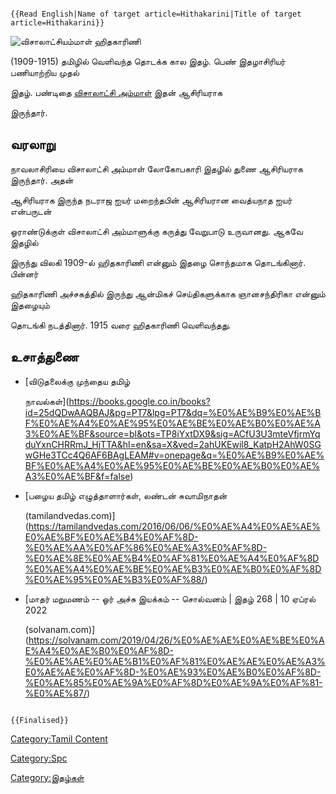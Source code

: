 ```{=mediawiki}
{{Read English|Name of target article=Hithakarini|Title of target article=Hithakarini}}
```
![விசாலாட்சியம்மாள்](Img_5914-2_(1).jpg "விசாலாட்சியம்மாள்") ஹிதகாரிணி
(1909-1915) தமிழில் வெளிவந்த தொடக்க கால இதழ். பெண் இதழாசிரியர் பணியாற்றிய முதல்
இதழ். பண்டிதை [விசாலாட்சி அம்மாள்](விசாலாட்சி_அம்மாள் "wikilink") இதன் ஆசிரியராக
இருந்தார்.

## வரலாறு

நாவலாசிரியை விசாலாட்சி அம்மாள் லோகோபகாரி இதழில் துணை ஆசிரியராக இருந்தார். அதன்
ஆசிரியராக இருந்த நடராஜ ஐயர் மறைந்தபின் ஆசிரியரான வைத்யநாத ஐயர் என்பருடன்
ஓராண்டுக்குள் விசாலாட்சி அம்மாளுக்கு கருத்து வேறுபாடு உருவானது. ஆகவே இதழில்
இருந்து விலகி 1909-ல் ஹிதகாரிணி என்னும் இதழை சொந்தமாக தொடங்கினார். பின்னர்
ஹிதகாரிணி அச்சகத்தில் இருந்து ஆன்மிகச் செய்திகளுக்காக ஞானசந்திரிகா என்னும் இதழையும்
தொடங்கி நடத்தினார். 1915 வரை ஹிதகாரிணி வெளிவந்தது.

## உசாத்துணை

-   [விடுதலைக்கு முந்தைய தமிழ்
    நாவல்கள்](https://books.google.co.in/books?id=25dQDwAAQBAJ&pg=PT7&lpg=PT7&dq=%E0%AE%B9%E0%AE%BF%E0%AE%A4%E0%AE%95%E0%AE%BE%E0%AE%B0%E0%AE%A3%E0%AE%BF&source=bl&ots=TP8iYxtDX9&sig=ACfU3U3mteVfjrmYqduYxnCHRRmJ_HjTTA&hl=en&sa=X&ved=2ahUKEwil8_KatpH2AhW0SGwGHe3TCc4Q6AF6BAgLEAM#v=onepage&q=%E0%AE%B9%E0%AE%BF%E0%AE%A4%E0%AE%95%E0%AE%BE%E0%AE%B0%E0%AE%A3%E0%AE%BF&f=false)
-   [பழைய தமிழ் எழுத்தாளார்கள், லண்டன் சுவாமிநாதன்
    (tamilandvedas.com)](https://tamilandvedas.com/2016/06/06/%E0%AE%A4%E0%AE%AE%E0%AE%BF%E0%AE%B4%E0%AF%8D-%E0%AE%AA%E0%AF%86%E0%AE%A3%E0%AF%8D-%E0%AE%8E%E0%AE%B4%E0%AF%81%E0%AE%A4%E0%AF%8D%E0%AE%A4%E0%AE%BE%E0%AE%B3%E0%AE%B0%E0%AF%8D%E0%AE%95%E0%AE%B3%E0%AF%88/)
-   [மாதர் மறுமணம் -- ஓர் அச்சு இயக்கம் -- சொல்வனம் \| இதழ் 268 \| 10 ஏப்ரல் 2022
    (solvanam.com)](https://solvanam.com/2019/04/26/%E0%AE%AE%E0%AE%BE%E0%AE%A4%E0%AE%B0%E0%AF%8D-%E0%AE%AE%E0%AE%B1%E0%AF%81%E0%AE%AE%E0%AE%A3%E0%AE%AE%E0%AF%8D-%E0%AE%93%E0%AE%B0%E0%AF%8D-%E0%AE%85%E0%AE%9A%E0%AF%8D%E0%AE%9A%E0%AF%81-%E0%AE%87/)

```{=mediawiki}
{{Finalised}}
```
[Category:Tamil Content](Category:Tamil_Content "wikilink")
[Category:Spc](Category:Spc "wikilink")
[Category:இதழ்கள்](Category:இதழ்கள் "wikilink")
